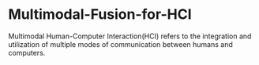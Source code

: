 # Multimodal-Fusion-for-HCI
Multimodal Human-Computer Interaction(HCI) refers to the integration and utilization of multiple modes of communication between humans and computers.
